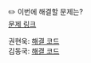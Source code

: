 ✏️ 이번에 해결할 문제는? <br>
[문제 링크](https://leetcode.com/problems/best-time-to-buy-and-sell-stock/)

권현욱: [해결 코드]() <br>
김동국: [해결 코드](https://github.com/catomat0/algorithm/blob/main/LeetCode/Easy/0121-best-time-to-buy-and-sell-stock/0121-best-time-to-buy-and-sell-stock.java) <br>
